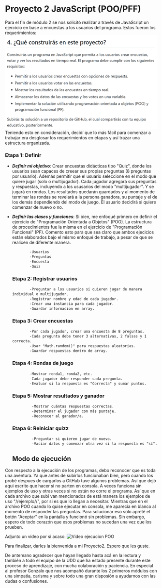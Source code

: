 # Proyecto 2 JavaScript (POO/PFF)
Para el fin de módulo 2 se nos solicitó realizar a través de JavaScript un ejercicio en base a encuestas a los usuarios del programa. Estos fueron los requerimientos:
![Requerimientos proyecto2](https://github.com/MontseEF/Proyecto2_javaScript/blob/fabbd9d0c938f17b19b6d2755618b922f68e95e2/Captura%20de%20pantalla%202025-05-12%20181600.png)
Teniendo esto en consideración, decidí que lo más fácil para comenzar a trabajar era desglosar los requerimientos en etapas y así trazar una estructura organizada.
### Etapa 1: Definir

- **_Definir mi objetivo_**: Crear encuestas didácticas tipo "Quiz", donde los usuarios sean capaces de creear sus propias preguntas (8 preguntas por usuario). Además permitir que el usuario seleccione en el modo que quiere jugar (solo o multijugador).
  Cada jugador agregará sus preguntas y respuestas, incluyendo a los ususarios del modo "multijugador". Y se jugará en rondas.
  Los resultados quedarán guardados y al momento de terminar las rondas se revelará a la persona ganadora, su puntaje y el de los demás dependiendo del modo de juego.
  El usuario decidirá si quiere comenzar de nuevo o no.

- **_Definir las clases y funciones_**: Si bien, me enfoqué primero en definir el ejercicio de "Programación Orientada a Objetos" (POO). La estructura de procedimientos fue la misma en el ejercicio de "Programación Funcional" (PF).
  Comento esto para que sea claro que ambos ejecicios están elaborados bajo el mismo enfoqué de trabajo, a pesar de que se realicen de diferente manera.

              -Usuarios
              -Preguntas
              -Encuesta
              -Quiz

  ### Etapa 2: Registrar usuarios

              -Preguntar a los usuarios si quieren jugar de manera individual o multijugador.
              -Registrar nombre y edad de cada jugador.
              -Crear una instancia para cada jugador.
              -Guardar informacion en array.

  ### Etapa 3: Crear encuestas
  
              -Por cada jugador, crear una encuesta de 8 preguntas.
              -Cada pregunta debe tener 3 alternativas, 2 falsas y 1 correcta.
              -Usar "Math.random()" para respuestas aleatorias.
              -Guardar respuestas dentro de array.

  ### Etapa 4: Rondas de juego

              -Mostrar ronda1, ronda2, etc.
              -Cada jugador debe responder cada pregunta.
              -Evaluar si la respuesta es "Correcta" y sumar puntos.

  ### Etapa 5: Mostrar resultados y ganador

               -Mostrar cuántas respuestas correctas.
               -Determinar el jugador con más puntaje.
               -Reconocer al ganador/a.

   ### Etapa 6: Reiniciar quizz

               -Preguntar si quieren jugar de nuevo.
               -Vaciar datos y comenzar otra vez si la respuesta es "sí".

  ## Modo de ejecución

Con respecto a la ejecución de los programas, debo reconocer que es toda una aventura. Ya que antes de subirlos funcionaban bien, pero cuando los probé despues de cargarlos a GitHub tuve algunos problemas. Así que dejó aqui escrito que hacer si no parten en consola.
A veces funciona sin ejemplos de uso y otras veces si no están no corre el programa. Así que en cada archivo que subí van mencionados de está manera los ejemplos de uso "//ejemplo//", por si es que lo llegan a necesitar.
Mientras que en el archivo POO cuando lo quise ejecutar en consola, me aparecía en blanco al momento de responder las preguntas. Para solucionar eso solo apreté el botón "Aceptar" en la pantalla y funcionó sin problemas. Sin embargo, espero de todo corazón que esos problemas no sucedan una vez que los prueben.

Adjunto un vídeo por si acaso:
![Video ejecucion POO](https://github.com/user-attachments/assets/8fa59a18-1384-4d8e-b7f4-c1470d15d9e1)


Para finalizar, darles la bienvenida a mi Proyecto2. Espero que les guste.

De antemano agradecer que hayan llegado hasta acá en la lectura y también a todo el equipo de la UDD que ha estado presente durante este proceso de aprendizaje, con mucha colaboración y paciencia. En especial al profesor Gonzalo que nos acompañó durante los 2 primeros módulos con una simpatía, carisma y sobre todo una gran disposión a ayudarnos con las dudas o confusiones.
